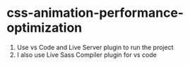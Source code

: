 # css-animation-performance-optimization

1. Use vs Code and Live Server plugin to run the project 
2. I also use Live Sass Compiler plugin for vs code
